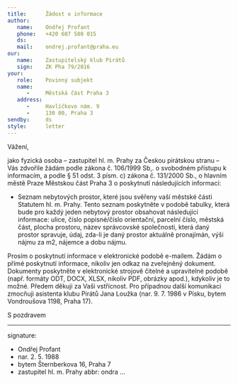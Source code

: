 ```yaml
---
title:      Žádost o informace
author:
   name:    Ondřej Profant
   phone:   +420 607 580 015
   ds:      
   mail:    ondrej.profant@praha.eu
our:
   name:    Zastupitelský klub Pirátů
   sign:    ZK Pha 79/2016
your:
   role:    Povinný subjekt
   name:    
      -     Městská část Praha 3
   address:
      -     Havlíčkovo nám. 9
      -     130 00, Praha 3
sendby:     ds
style:      letter
---
```


Vážení, 

jako fyzická osoba – zastupitel hl. m. Prahy za Českou pirátskou stranu – Vás zdvořile žádám podle zákona č. 106/1999 Sb,. o svobodném přístupu k informacím, a podle § 51 odst. 3 písm. c) zákona č. 131/2000 Sb., o hlavním městě Praze Městskou část Praha 3 o poskytnutí následujících informací: 

* Seznam nebytových prostor, které jsou svěřeny vaší městské části Statutem hl. m. Prahy. Tento seznam poskytněte v podobě tabulky, která bude pro každý jeden nebytový prostor obsahovat následující informace: ulice, číslo popisné/číslo orientační, parcelní číslo, městská část, plocha prostoru, název správcovské společnosti, která daný prostor spravuje, údaj, zda-li je daný prostor aktuálně pronajímán, výši nájmu za m2, nájemce a dobu nájmu. 

Prosím o poskytnutí informace v elektronické podobě e-mailem. Žádám o přímé poskytnutí informace, nikoliv jen odkaz na zveřejněný dokument. Dokumenty poskytněte v elektronické strojově čitelné a upravitelné podobě (např. formáty ODT, DOCX, XLSX, nikoliv PDF, obrázky apod.), kdykoliv je to možné. Předem děkuji za Vaši vstřícnost. Pro případnou další komunikaci zmocňuji asistenta klubu Pirátů Jana Loužka (nar. 9. 7. 1986 v Písku, bytem Vondroušova 1198, Praha 17). 

S pozdravem

---
signature: 
  - Ondřej Profant
  - nar. 2. 5. 1988
  - bytem Šternberkova 16, Praha 7
  - zastupitel hl. m. Prahy
abbr:       ondra
...
